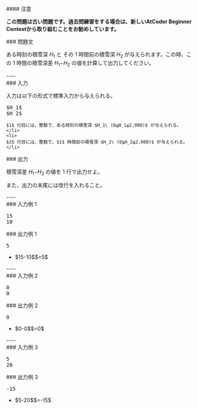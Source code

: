 <div>

<div>
#### 注意
<p>
<b>
この問題は古い問題です。過去問練習をする場合は、新しいAtCoder Beginner Contestから取り組むことをお勧めしています。</b>
</p>
### 問題文
<section>

ある時刻の積雪深 $H_1$ と その $1$ 時間前の積雪深 $H_2$ が与えられます。この時、この $1$ 時間の積雪深差 $H_1$$-$$H_2$ の値を計算して出力してください。

</section>
</div>
----
<div>
<div>
### 入力
<section>

入力は以下の形式で標準入力から与えられる。
<pre>
$H_1$
$H_2$
</pre>
```<li>
$1$ 行目には、整数で、ある時刻の積雪深 $H_1\ (0≦H_1≦2,000)$ が与えられる。</li>
<li>
$2$ 行目には、整数で、$1$ 時間前の積雪深 $H_2\ (0≦H_2≦2,000)$ が与えられる。</li>
```
</section>
</div>
<div>
### 出力
<section>

積雪深差 $H_1$$-$$H_2$ の値を $1$ 行で出力せよ。

また、出力の末尾には改行を入れること。
</section>
</div>
</div>
----
<div>
### 入力例 1
<section>
<pre>
15
10
</pre>
</section>
</div>
<div>
### 出力例 1
<section>
<pre>
5
</pre>
<ul>
<li>
$15-10$$=5$</li>
</ul>
</section>
</div>
----
<div>
### 入力例 2
<section>
<pre>
0
0
</pre>
</section>
</div>
<div>
### 出力例 2
<section>
<pre>
0
</pre>
<ul>
<li>
$0-0$$=0$</li>
</ul>
</section>
</div>
----
<div>
### 入力例 3
<section>
<pre>
5
20
</pre>
</section>
</div>
<div>
### 出力例 3
<section>
<pre>
-15
</pre>
<ul>
<li>
$5-20$$=-15$</li>
</ul>
</section>
</div>

</div>
